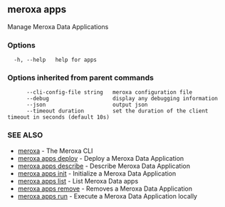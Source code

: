 ## meroxa apps

Manage Meroxa Data Applications

### Options

```
  -h, --help   help for apps
```

### Options inherited from parent commands

```
      --cli-config-file string   meroxa configuration file
      --debug                    display any debugging information
      --json                     output json
      --timeout duration         set the duration of the client timeout in seconds (default 10s)
```

### SEE ALSO

* [meroxa](meroxa.md)	 - The Meroxa CLI
* [meroxa apps deploy](meroxa_apps_deploy.md)	 - Deploy a Meroxa Data Application
* [meroxa apps describe](meroxa_apps_describe.md)	 - Describe Meroxa Data Application
* [meroxa apps init](meroxa_apps_init.md)	 - Initialize a Meroxa Data Application
* [meroxa apps list](meroxa_apps_list.md)	 - List Meroxa Data apps
* [meroxa apps remove](meroxa_apps_remove.md)	 - Removes a Meroxa Data Application
* [meroxa apps run](meroxa_apps_run.md)	 - Execute a Meroxa Data Application locally

